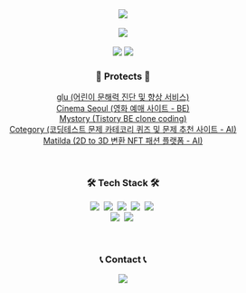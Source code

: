 
<div align=center>
    <img src="https://capsule-render.vercel.app/api?type=transparent&color=81F79F&text=Welcome%20to%20Sem1308's%20GitHub%20👋&animation=twinkling&fontSize=40&fontAlignY=50&fontAlign=50&fontColor=04B404&height=180"/>
</div>
<br/>

<div align=center>
    <a href="https://hits.seeyoufarm.com"><img src="https://hits.seeyoufarm.com/api/count/incr/badge.svg?url=https%3A%2F%2Fgithub.com%2Fsem1308&count_bg=%23333333&title_bg=%23FC4F59&icon=&icon_color=%23FC4F59&title=hits&edge_flat=false)](https://hits.seeyoufarm.com"/>
    </a>
</div>
<br/>

<div align=center>
    <div>
        <img src="https://github-readme-stats.vercel.app/api?username=sem1308&show_icons=true&theme=default"/>
        <img src="http://mazassumnida.wtf/api/v2/generate_badge?boj=sem1308"/>
    </div>
    <div>
        <h3 align="center">📑 Protects 📑</h3>
        <p align="center">
            <a href="https://github.com/E-Glu/glu">glu (어린이 문해력 진단 및 향상 서비스)</a><br/>
            <a href="https://github.com/orgs/Cinema-Seoul/repositories">Cinema Seoul (영화 예매 사이트 - BE)</a><br/>
            <a href="https://github.com/sem1308/mystory-backend">Mystory (Tistory BE clone coding)</a><br/>            
            <a href="https://github.com/orgs/uos-vision/repositories">Cotegory (코딩테스트 문제 카테코리 퀴즈 및 문제 추천 사이트 - AI)</a><br/>
            <a href="https://github.com/sem1308/Matilda_Learning">Matilda (2D to 3D 변환 NFT 패션 플랫폼 - AI)</a><br/>            
        </p>
    </div>
</div>
<br/>


<h3 align="center">🛠 Tech Stack 🛠</h3>
<p align="center">
  <img src="https://img.shields.io/badge/Python-3766AB?style=flat-square&logo=Python&logoColor=white"/></a>&nbsp 
  <img src="https://img.shields.io/badge/Java-FF5A00?style=flat-square&logo=Java&logoColor=white"/></a>&nbsp
  <img src="https://img.shields.io/badge/Spring_Boot-%236DB33F?style=flat-square&logo=springboot&logoColor=white"/></a>&nbsp
  <img src="https://img.shields.io/badge/C-A8B9CC?style=flat-square&logo=C&logoColor=white"/></a>&nbsp 
  <img src="https://img.shields.io/badge/Csharp-512BD4?style=flat-square&logo=csharp&logoColor=white"/></a>&nbsp 
  <br>
  <img src="https://img.shields.io/badge/aws-333664?style=flat-square&logo=amazon-aws&logoColor=white"/></a>&nbsp 
  <img src="https://img.shields.io/badge/github-181717?style=flat-square&logo=github&logoColor=white"></a>&nbsp 
</p>
<br/>

<h3 align="center">📞 Contact 📞</h3>
<p align="center">
    <a href="mailto:hshhan0221@naver.com">
        <img src="https://img.shields.io/badge/Naver-03C75A?style=for-the-badge&logoColor=black&logo=naver">
    </a>
</p>
<br/>
